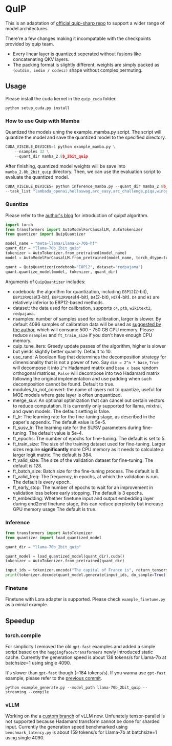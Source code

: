 # QuIP

This is an adaptation of [official quip-sharp repo](https://github.com/Cornell-RelaxML/quip-sharp) to support a wider range of  model architectures.

There're a few changes making it incompatable with the checkpoints provided by quip team.
* Every linear layer is quantized seperated without fusions like concatenating QKV layers.
* The packing format is slightly different, weights are simply packed as `(outdim, indim / codesz)` shape without complex permuting.

## Usage

Please install the cuda kernel in the `quip_cuda` folder.
```
python setup_cuda.py install
```

### How to use Quip with Mamba
Quantized the models uning the example_mamba.py script. The script will quantize the model and save the quantized model to the specified directory. 

```python
CUDA_VISIBLE_DEVICES=1 python example_mamba.py \
    --nsamples 32 \
    --quant_dir mamba_2.8b_2bit_quip
```
After finishing, quantized model weights will be save into `mamba_2.8b_2bit_quip` directory.
Then, we can use the evaluation script to evaluate the quantized model.

```python
CUDA_VISIBLE_DEVICES= python inference_mamba.py --quant_dir mamba_2.8b_2bit_quip
--task_list "lambada_openai,hellaswag,arc_easy,arc_challenge,piqa,winogrande"
```

### Quantize

Please refer to the [author's blog](https://cornell-relaxml.github.io/quip-sharp/) for introduction of quip# algorithm.


```python
import torch
from transformers import AutoModelForCausalLM, AutoTokenizer
from quantizer import QuipQuantizer

model_name = "meta-llama/Llama-2-70b-hf"
quant_dir = "llama-70b_2bit_quip"
tokenizer = AutoTokenizer.from_pretrained(model_name)
model = AutoModelForCausalLM.from_pretrained(model_name, torch_dtype=torch.float16)

quant = QuipQuantizer(codebook="E8P12", dataset="redpajama")
quant.quantize_model(model, tokenizer, quant_dir)
```

Arguments of `QuipQuantizer` includes:
* codebook: the algorithm for quantization, including `E8P12`(2-bit), `E8P12RVQ3B`(3-bit), `E8P12RVQ4B`(4-bit), `D4`(2-bit), `HI`(4-bit). `D4` and `HI` are relatively inferior to E8P12-based methods.
* dataset: the data used for calibration, supports `c4`, `ptb`, `wikitext2`, `redpajama`.
* nsamples: number of samples used for calibration, larger is slower. By default 4096 samples of calibration data will be used as [suggested by the author](https://github.com/Cornell-RelaxML/quip-sharp/issues/13#issuecomment-1848867522), which will consume 500 - 750 GB CPU memory. Please reduce `nsamples` and `ft_train_size` if you don't have enough CPU memory.
* quip_tune_iters: Greedy update passes of the algorithm, higher is slower but yields slightly better quanlity. Default to 10.
* use_rand: A boolean flag that determines the decomposition strategy for dimensionality that is not a power of two. Say `dim = 2^n * base`, `True` will decompose it into `2^n` Hadamard matrix and `base x base` random orthogonal matrices, `False` will decompose into two Hadamard matrix following the original implementation and use padding when such decomposition cannot be found. Default to true.
* modules_to_not_convert: the name of layers not to quantize, useful for MOE models where gate layer is often unquantized.
* merge_suv: An optional optimization that can cancel out certain vectors to reduce computation. It is currently only supported for llama, mixtral, and qwen models. The default setting is false.
* ft_lr: The learning rate for the fine-tuning stage, as described in the paper's appendix. The default value is 5e-5.
* ft_susv_lr: The learning rate for the SU/SV parameters during fine-tuning. The default value is 5e-4.
* ft_epochs: The number of epochs for fine-tuning. The default is set to 5.
* ft_train_size: The size of the training dataset used for fine-tuning. Larger sizes require **significantly** more CPU memory as it needs to calculate a larger logit matrix. The default is 384.
* ft_valid_size: The size of the validation dataset for fine-tuning. The default is 128.
* ft_batch_size: Batch size for the fine-tuning process. The default is 8.
* ft_valid_freq: The frequency, in epochs, at which the validation is run. The default is every epoch.
* ft_early_stop: The number of epochs to wait for an improvement in validation loss before early stopping. The default is 3 epochs.
* ft_embedding: Whether finetune input and output embedding layer during end2end finetune stage, this can reduce perplexity but increase GPU memory usage  The default is true.

### Inference
```python
from transformers import AutoTokenizer
from quantizer import load_quantized_model

quant_dir = "llama-70b_2bit_quip"

quant_model = load_quantized_model(quant_dir).cuda()
tokenizer = AutoTokenizer.from_pretrained(quant_dir)

input_ids = tokenizer.encode("The capital of France is", return_tensors="pt").cuda()
print(tokenizer.decode(quant_model.generate(input_ids, do_sample=True)[0]))
```

### Finetune
Finetune with Lora adapter is supported. Please check `example_finetune.py` as a minial example.

## Speedup

### torch.compile
For simplicity I removed the old `gpt-fast` examples and added a simple script based on the `huggingface/transformers` newly introduced static cache. Currently the generation speed is about 138 tokens/s for Llama-7b at batchsize=1 using single 4090.

It's slower than `gpt-fast` though (~184 tokens/s). If you wanna use `gpt-fast` example, please refer to the [previous commit](https://github.com/chu-tianxiang/QuIP-for-all/blob/412dd470918f5312a9ed055c2cddf9e2d1d838f5/gpt-fast/generate.py).

```
python example_generate.py --model_path llama-70b_2bit_quip --streaming --compile
```

### vLLM

Working on the a [custom branch](https://github.com/chu-tianxiang/vllm-gptq/tree/gptq_hf) of vLLM now.
Unfunately tensor-parallel is not supported because Hadamard transform cannot be done for sharded input. Currently the generation speed benchmarked using `benchmark_latency.py` is about 159 tokens/s for Llama-7b at batchsize=1 using single 4090.

